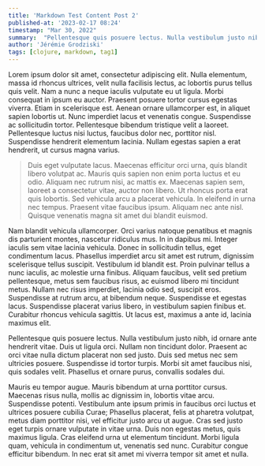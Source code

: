 ```yaml
---
title: 'Markdown Test Content Post 2'
published-at: '2023-02-17 08:24'
timestamp: "Mar 30, 2022"
summary:  "Pellentesque quis posuere lectus. Nulla vestibulum justo nibh, id ornare ante hendrerit vitae. Duis ut ligula orci. Nullam non tincidunt dolor. Praesent ac orci vitae nulla dictum placerat non sed justo. Duis sed metus nec sem ultricies posuere. Suspendisse id tortor turpis. Morbi sit amet faucibus nisi, quis sodales velit. Phasellus et ornare purus, convallis sodales dui. "
author: 'Jérémie Grodziski'
tags: [clojure, markdown, tag1]
---
```


Lorem ipsum dolor sit amet, consectetur adipiscing elit. Nulla elementum, massa id rhoncus ultrices, velit nulla facilisis lectus, ac lobortis purus tellus quis velit. Nam a nunc a neque iaculis vulputate eu ut ligula. Morbi consequat in ipsum eu auctor. Praesent posuere tortor cursus egestas viverra. Etiam in scelerisque est. Aenean ornare ullamcorper est, in aliquet sapien lobortis ut. Nunc imperdiet lacus et venenatis congue. Suspendisse ac sollicitudin tortor. Pellentesque bibendum tristique velit a laoreet. Pellentesque luctus nisi luctus, faucibus dolor nec, porttitor nisl. Suspendisse hendrerit elementum lacinia. Nullam egestas sapien a erat hendrerit, ut cursus magna varius.

> Duis eget vulputate lacus. Maecenas efficitur orci urna, quis blandit libero volutpat ac. Mauris quis sapien non enim porta luctus et eu odio. Aliquam nec rutrum nisi, ac mattis ex. Maecenas sapien sem, laoreet a consectetur vitae, auctor non libero. Ut rhoncus porta erat quis lobortis. Sed vehicula arcu a placerat vehicula. In eleifend in urna nec tempus. Praesent vitae faucibus ipsum. Aliquam nec ante nisl. Quisque venenatis magna sit amet dui blandit euismod.

Nam blandit vehicula ullamcorper. Orci varius natoque penatibus et magnis dis parturient montes, nascetur ridiculus mus. In in dapibus mi. Integer iaculis sem vitae lacinia vehicula. Donec in sollicitudin tellus, eget condimentum lacus. Phasellus imperdiet arcu sit amet est rutrum, dignissim scelerisque tellus suscipit. Vestibulum id blandit est. Proin pulvinar tellus a nunc iaculis, ac molestie urna finibus. Aliquam faucibus, velit sed pretium pellentesque, metus sem faucibus risus, ac euismod libero mi tincidunt metus. Nullam nec risus imperdiet, lacinia odio sed, suscipit eros. Suspendisse at rutrum arcu, at bibendum neque. Suspendisse et egestas lacus. Suspendisse placerat varius libero, in vestibulum sapien finibus et. Curabitur rhoncus vehicula sagittis. Ut lacus est, maximus a ante id, lacinia maximus elit.

Pellentesque quis posuere lectus. Nulla vestibulum justo nibh, id ornare ante hendrerit vitae. Duis ut ligula orci. Nullam non tincidunt dolor. Praesent ac orci vitae nulla dictum placerat non sed justo. Duis sed metus nec sem ultricies posuere. Suspendisse id tortor turpis. Morbi sit amet faucibus nisi, quis sodales velit. Phasellus et ornare purus, convallis sodales dui.

Mauris eu tempor augue. Mauris bibendum at urna porttitor cursus. Maecenas risus nulla, mollis ac dignissim in, lobortis vitae arcu. Suspendisse potenti. Vestibulum ante ipsum primis in faucibus orci luctus et ultrices posuere cubilia Curae; Phasellus placerat, felis at pharetra volutpat, metus diam porttitor nisi, vel efficitur justo arcu ut augue. Cras sed justo eget turpis ornare vulputate in vitae urna. Duis non egestas metus, quis maximus ligula. Cras eleifend urna ut elementum tincidunt. Morbi ligula quam, vehicula in condimentum ut, venenatis sed nunc. Curabitur congue efficitur bibendum. In nec erat sit amet mi viverra tempor sit amet et nulla.
